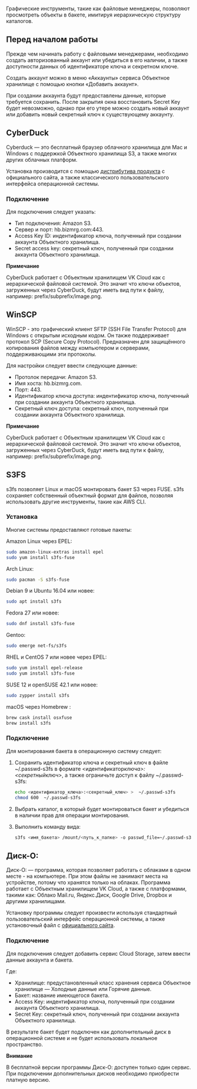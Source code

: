 Графические инструменты, такие как файловые менеджеры, позволяют просмотреть объекты в бакете, имитируя иерархическую структуру каталогов.

## Перед началом работы

Прежде чем начинать работу с файловыми менеджерами, необходимо создать авторизованный аккаунт или убедиться в его наличии, а также доступности данных об идентификаторе ключа и секретном ключе.

Создать аккаунт можно в меню «Аккаунты» сервиса Объектное хранилище с помощью кнопки «Добавить аккаунт».

При создании аккаунта будут предоставлены данные, которые требуется сохранить. После закрытия окна восстановить Secret Key будет невозможно, однако при его утере можно создать новый аккаунт или добавить новый секретный ключ к существующему аккаунту.

## CyberDuck

Cyberduck — это бесплатный браузер облачного хранилища для Mac и Windows с поддержкой Объектного хранилища S3, а также многих других облачных платформ.

Установка производится с помощью [дистрибутива продукта](https://cyberduck.io/download) с официального сайта, а также классического пользовательского интерфейса операционной системы.

### Подключение

Для подключения следует указать:

- Тип подключения: Amazon S3.
- Сервер и порт: hb.bizmrg.com:443.
- Access Key ID: индентификатор ключа, полученный при создании аккаунта Объектного хранилища.
- Secret access key: секретный ключ, полученный при создании аккаунта Объектного хранилища.

<info>

**Примечание**

CyberDuck работает с Объектным хранилищем VK Cloud как с иерархической файловой системой. Это значит что ключи объектов, загруженных через CyberDuck, будут иметь вид пути к файлу, например: prefix/subprefix/image.png.

</info>

## WinSCP

WinSCP - это графический клиент SFTP (SSH File Transfer Protocol) для Windows с открытым исходным кодом. Он также поддерживает протокол SCP (Secure Copy Protocol). Предназначен для защищённого копирования файлов между компьютером и серверами, поддерживающими эти протоколы.

Для настройки следует ввести следующие данные:

- Протолок передачи: Amazon S3.
- Имя хоста: hb.bizmrg.com.
- Порт: 443.
- Идентификатор ключа доступа: индентификатор ключа, полученный при создании аккаунта Объектного хранилища.
- Секретный ключ доступа: секретный ключ, полученный при создании аккаунта Объектного хранилища.

<info>

**Примечание**

CyberDuck работает с Объектным хранилищем VK Cloud как с иерархической файловой системой. Это значит что ключи объектов, загруженных через CyberDuck, будут иметь вид пути к файлу, например: prefix/subprefix/image.png.

</info>

## S3FS

s3fs позволяет Linux и macOS монтировать бакет S3 через FUSE. s3fs сохраняет собственный объектный формат для файлов, позволяя использовать другие инструменты, такие как AWS CLI.

### Установка

Многие системы предоставляют готовые пакеты:

Amazon Linux через EPEL:

```bash
sudo amazon-linux-extras install epel
sudo yum install s3fs-fuse
```

Arch Linux:

```bash
sudo pacman -S s3fs-fuse
```

Debian 9 и Ubuntu 16.04 или новее:

```bash
sudo apt install s3fs
```

Fedora 27 или новее:

```bash
sudo dnf install s3fs-fuse
```

Gentoo:

```bash
sudo emerge net-fs/s3fs
```

RHEL и CentOS 7 или новее через EPEL:

```bash
sudo yum install epel-release
sudo yum install s3fs-fuse
```

SUSE 12 и openSUSE 42.1 или новее:

```bash
sudo zypper install s3fs
```

macOS через Homebrew :

```bash
brew cask install osxfuse
brew install s3fs
```

### Подключение

Для монтирования бакета в операционную систему следует:

1.  Сохранить идентификатор ключа и секретный ключ в файле ~/.passwd-s3fs в формате <идентификатор*ключа>:<секретный*ключ>, а также ограничьте доступ к файлу ~/.passwd-s3fs:

    ```bash
    echo <идентификатор_ключа>:<секретный_ключ> >  ~/.passwd-s3fs
    chmod 600  ~/.passwd-s3fs
    ```

2.  Выбрать каталог, в который будет монтироваться бакет и убедиться в наличии прав для операции монтирования.
3.  Выполнить команду вида:

    ```bash
    s3fs <имя_бакета> /mount/<путь_к_папке> -o passwd_file=~/.passwd-s3fs -o url=http://hb.bizmrg.com -o use_path_request_style
    ```

## Диск-О:

Диск-О: — программа, которая позволяет работать с облаками в одном месте - на компьютере. При этом файлы не занимают места на устройстве, потому что хранятся только на облаках. Программа работает с Объектным хранилищем VK Cloud, а также с платформами, такими как: Облако Mail.ru, Яндекс.Диск, Google Drive, Dropbox и другими хранилищами.

Установку программы следует произвести используя стандартный пользовательский интерфейс операционной системы, а также установочный файл с [официального сайта](https://disk-o.cloud/ru/).

### Подключение

Для подключения следует добавить сервис Cloud Storage, затем ввести данные аккаунта и бакета.

Где:

- Хранилище: предустановленный класс хранения сервиса Объектное хранилище — Холодные данные или Горячие данные.
- Бакет: название имеющегося бакета.
- Access Key: индентификатор ключа, полученный при создании аккаунта Объектного хранилища.
- Secret Key: секретный ключ, полученный при создании аккаунта Объектного хранилища.

В результате бакет будет подключен как дополнительный диск в операционной системе и не будет использовать локальное пространство.

<warn>  

**Внимание**

В бесплатной версии программы Диск-О: доступен только один сервис. При подключении дополнительных дисков необходимо приобрести платную версию.

</warn>
